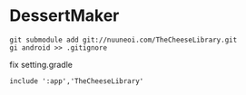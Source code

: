 DessertMaker
============

```
git submodule add git://nuuneoi.com/TheCheeseLibrary.git
gi android >> .gitignore 
```
fix setting.gradle
```
include ':app','TheCheeseLibrary'
```
